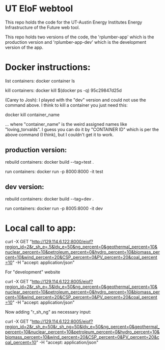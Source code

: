 # UT EIoF webtool

This repo holds the code for the UT-Austin Energy Institutes Energy Infrastructure of the Future web tool. 

This repo holds two versions of the code, the 'rplumber-app' which is the production version and 'rplumber-app-dev' which is the development version of the app.






# Docker instructions:

list containers: docker container ls

kill containers: docker kill $(docker ps -q) 95c29847d25d

(Carey to Josh): I played with the "dev" version and could not use the command above. I think to kill a container you just need this:

docker kill container_name

... where "container_name" is the weird assigned names like "loving_torvalds". I guess you can do it by "CONTAINER ID" which is per the above command (I think), but I couldn't get it to work.

## production version:

rebuild containers: docker build --tag=test .

run containers: docker run -p 8000:8000 -it test

## dev version:

rebuild containers: docker build --tag=dev .

run containers: docker run -p 8005:8000 -it dev


# Local call to app:

curl -X GET "http://129.114.6.122:8000/eiof?region_id=2&r_sh_e=.5&ldv_e=50&ng_percent=0&geothermal_percent=10&nuclear_percent=10&petroleum_percent=0&hydro_percent=10&biomass_percent=10&wind_percent=20&CSP_percent=0&PV_percent=20&coal_percent=10" -H "accept: application/json"


For "development" website

curl -X GET "http://129.114.6.122:8005/eiof?region_id=2&r_sh_e=.5&ldv_e=50&ng_percent=0&geothermal_percent=10&nuclear_percent=10&petroleum_percent=0&hydro_percent=10&biomass_percent=10&wind_percent=20&CSP_percent=0&PV_percent=20&coal_percent=10" -H "accept: application/json"


Now adding "r_sh_ng" as necessary input:

curl -X GET "http://129.114.6.122:8005/eiof?region_id=2&r_sh_e=50&r_sh_ng=50&ldv_e=50&ng_percent=0&geothermal_percent=10&nuclear_percent=10&petroleum_percent=0&hydro_percent=10&biomass_percent=10&wind_percent=20&CSP_percent=0&PV_percent=20&coal_percent=10" -H "accept: application/json"
